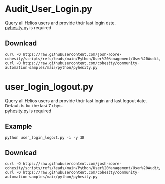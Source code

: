 # **Audit_User_Login.py**

   Query all Helios users and provide their last login date.<br />
   [pyhesity.py](https://github.com/bseltz-cohesity/scripts/tree/master/python/pyhesity) is required

## **Download**

    curl -O https://raw.githubusercontent.com/josh-moore-cohesity/scripts/refs/heads/main/Python/User%20Management/User%20Audit/Audit_User_Login.py
    curl -O https://raw.githubusercontent.com/cohesity/community-automation-samples/main/python/pyhesity.py

# **user_login_logout.py**

   Query all Helios users and provide their last login and last logout date.  Default is for the last 7 days.<br />
   [pyhesity.py](https://github.com/bseltz-cohesity/scripts/tree/master/python/pyhesity) is required
   
## **Example**

    python user_login_logout.py -i -y 30
    
## **Download**

    curl -O https://raw.githubusercontent.com/josh-moore-cohesity/scripts/refs/heads/main/Python/User%20Management/User%20Audit/user_login_logout.py
    curl -O https://raw.githubusercontent.com/cohesity/community-automation-samples/main/python/pyhesity.py


